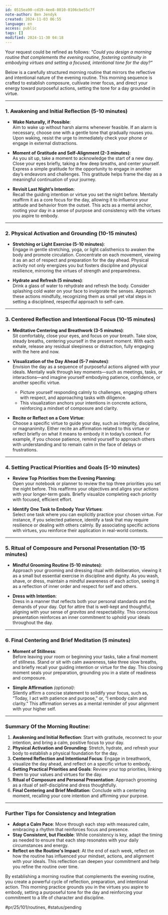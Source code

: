 ```yaml
---
id: 0515ea90-cd19-4ee8-8010-0106cbe55c7f
note-author: Ben Jendyk
created: 2024-11-03 06:55
language: en
access: public
tags: []
modified: 2024-11-30 04:18
---
```


Your request could be refined as follows: *"Could you design a morning routine that complements the evening routine, fostering continuity in embodying virtues and setting a focused, intentional tone for the day?"*

Below is a carefully structured morning routine that mirrors the reflective and intentional nature of the evening routine. This morning sequence is crafted to establish composure, cultivate inner focus, and direct your energy toward purposeful actions, setting the tone for a day grounded in virtue.

---

### **1. Awakening and Initial Reflection (5-10 minutes)**

- **Wake Naturally, if Possible**:  
  Aim to wake up without harsh alarms whenever feasible. If an alarm is necessary, choose one with a gentle tone that gradually rouses you. Upon waking, resist the urge to immediately check your phone or engage in external distractions.

- **Moment of Gratitude and Self-Alignment (2-3 minutes)**:  
  As you sit up, take a moment to acknowledge the start of a new day. Close your eyes briefly, taking a few deep breaths, and center yourself. Express a simple gratitude for the opportunity to engage in another day’s endeavors and challenges. This gratitude helps frame the day as a meaningful continuation of your journey.

- **Revisit Last Night’s Intention**:  
  Recall the guiding intention or virtue you set the night before. Mentally reaffirm it as a core focus for the day, allowing it to influence your attitude and behavior from the outset. This acts as a mental anchor, rooting your day in a sense of purpose and consistency with the virtues you aspire to embody.

---

### **2. Physical Activation and Grounding (10-15 minutes)**

- **Stretching or Light Exercise (5-10 minutes)**:  
  Engage in gentle stretching, yoga, or light calisthenics to awaken the body and promote circulation. Concentrate on each movement, viewing it as an act of respect and preparation for the day ahead. Physical activity not only energizes you but fosters discipline and physical resilience, mirroring the virtues of strength and preparedness.

- **Hydrate and Refresh (5 minutes)**:  
  Drink a glass of water to rehydrate and refresh the body. Consider splashing cold water on your face to invigorate the senses. Approach these actions mindfully, recognizing them as small yet vital steps in setting a disciplined, respectful approach to self-care.

---

### **3. Centered Reflection and Intentional Focus (10-15 minutes)**

- **Meditative Centering and Breathwork (3-5 minutes)**:  
  Sit comfortably, close your eyes, and focus on your breath. Take slow, steady breaths, centering yourself in the present moment. With each exhale, release any residual sleepiness or distraction, fully engaging with the here and now.

- **Visualization of the Day Ahead (5-7 minutes)**:  
  Envision the day as a sequence of purposeful actions aligned with your ideals. Mentally walk through key moments—such as meetings, tasks, or interactions—and imagine yourself embodying patience, confidence, or another specific virtue.
	 - Picture yourself responding calmly to challenges, engaging others with respect, and approaching tasks with diligence.  
	 - This visualization anchors your intentions in concrete actions, reinforcing a mindset of composure and clarity.

- **Recite or Reflect on a Core Virtue**:  
  Choose a specific virtue to guide your day, such as integrity, discipline, or magnanimity. Either recite an affirmation related to this virtue or reflect briefly on what it means to embody it in today’s context. For example, if you choose patience, remind yourself to approach others with understanding and to remain calm in the face of delays or frustrations.

---

### **4. Setting Practical Priorities and Goals (5-10 minutes)**

- **Review Top Priorities from the Evening Planning**:  
  Open your notebook or planner to review the top three priorities you set the night before. This reaffirms your objectives and aligns your actions with your longer-term goals. Briefly visualize completing each priority with focused, efficient effort.

- **Identify One Task to Embody Your Virtues**:  
  Select one task where you can explicitly practice your chosen virtue. For instance, if you selected patience, identify a task that may require resilience or dealing with others calmly. By associating specific actions with virtues, you reinforce their application in real-world contexts.

---

### **5. Ritual of Composure and Personal Presentation (10-15 minutes)**

- **Mindful Grooming Routine (5-10 minutes)**:  
  Approach your grooming and dressing ritual with deliberation, viewing it as a small but essential exercise in discipline and dignity. As you wash, shave, or dress, maintain a mindful awareness of each action, seeing it as a reflection of inner order and respect for self and others.

- **Dress with Intention**:  
  Dress in a manner that reflects both your personal standards and the demands of your day. Opt for attire that is well-kept and thoughtful, aligning with your sense of *gravitas* and respectability. This conscious presentation reinforces an inner commitment to uphold your ideals throughout the day.

---

### **6. Final Centering and Brief Meditation (5 minutes)**

- **Moment of Stillness**:  
  Before leaving your room or beginning your tasks, take a final moment of stillness. Stand or sit with calm awareness, take three slow breaths, and briefly recall your guiding intention or virtue for the day. This closing moment seals your preparation, grounding you in a state of readiness and composure.

- **Simple Affirmation** *(optional)*:  
  Silently affirm a concise statement to solidify your focus, such as, “Today, I act with patience and purpose,” or, “I embody calm and clarity.” This affirmation serves as a mental reminder of your alignment with your higher self.

---

### **Summary Of the Morning Routine:**

1. **Awakening and Initial Reflection**: Start with gratitude, reconnect to your intention, and bring a calm, positive focus to your day.
2. **Physical Activation and Grounding**: Stretch, hydrate, and refresh your body to establish a physical foundation for the day.
3. **Centered Reflection and Intentional Focus**: Engage in breathwork, visualize the day ahead, and reflect on a specific virtue to embody.
4. **Setting Practical Priorities and Goals**: Review your top priorities, linking them to your values and virtues for the day.
5. **Ritual of Composure and Personal Presentation**: Approach grooming as a ritual of self-discipline and dress thoughtfully.
6. **Final Centering and Brief Meditation**: Conclude with a centering moment, recalling your core intention and affirming your purpose.

---

### Further Tips for Consistency and Integration

- **Adopt a Calm Pace**: Move through each step with measured calm, embracing a rhythm that reinforces focus and presence.
- **Stay Consistent, but Flexible**: While consistency is key, adapt the timing as needed to ensure that each step resonates with your daily circumstances and energy.
- **Reflect on the Routine's Impact**: At the end of each week, reflect on how the routine has influenced your mindset, actions, and alignment with your ideals. This reflection can deepen your commitment and help you refine the routine over time.

By establishing a morning routine that complements the evening routine, you create a powerful cycle of reflection, preparation, and intentional action. This morning practice grounds you in the virtues you aspire to embody, setting a purposeful tone for the day and reinforcing your commitment to a life of character and discipline.


#pr/25/101/routines, #status/pending